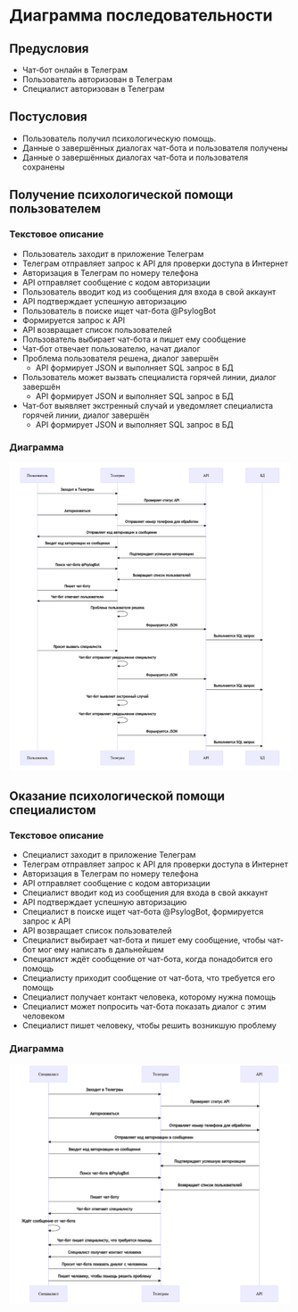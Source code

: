 # Диаграмма последовательности

## Предусловия

- Чат-бот онлайн в Телеграм
- Пользователь авторизован в Телеграм
- Специалист авторизован в Телеграм

## Постусловия

- Пользователь получил психологическую помощь.
- Данные о завершённых диалогах чат-бота и пользователя получены
- Данные о завершённых диалогах чат-бота и пользователя сохранены

## Получение психологической помощи пользователем

### Текстовое описание

- Пользователь заходит в приложение Телеграм
- Телеграм отправляет запрос к API для проверки доступа в Интернет
- Авторизация в Телеграм по номеру телефона
- API отправляет сообщение с кодом авторизации
- Пользователь вводит код из сообщения для входа в свой аккаунт
- API подтверждает успешную авторизацию
- Пользователь в поиске ищет чат-бота @PsylogBot
- Формируется запрос к API
- API возвращает список пользователей
- Пользователь выбирает чат-бота и пишет ему сообщение
- Чат-бот отвечает пользователю, начат диалог
- Проблема пользователя решена, диалог завершён
    - API формирует JSON и выполняет SQL запрос в БД
- Пользователь может вызвать специалиста горячей линии, диалог завершён
    - API формирует JSON и выполняет SQL запрос в БД
- Чат-бот выявляет экстренный случай и уведомляет специалиста горячей линии, диалог завершён
    - API формирует JSON и выполняет SQL запрос в БД

### Диаграмма

![Sequence-user.png](../Images/Sequence-user.png)

## Оказание психологической помощи специалистом

### Текстовое описание

- Специалист заходит в приложение Телеграм
- Телеграм отправляет запрос к API для проверки доступа в Интернет
- Авторизация в Телеграм по номеру телефона
- API отправляет сообщение с кодом авторизации
- Специалист вводит код из сообщения для входа в свой аккаунт
- API подтверждает успешную авторизацию
- Специалист в поиске ищет чат-бота @PsylogBot, формируется запрос к API
- API возвращает список пользователей
- Специалист выбирает чат-бота и пишет ему сообщение, чтобы чат-бот мог ему написать в дальнейшем
- Специалист ждёт сообщение от чат-бота, когда понадобится его помощь
- Специалисту приходит сообщение от чат-бота, что требуется его помощь
- Специалист получает контакт человека, которому нужна помощь
- Специалист может попросить чат-бота показать диалог с этим человеком
- Специалист пишет человеку, чтобы решить возникшую проблему

### Диаграмма
![Sequence-specialist.png](../Images/Sequence-specialist.png)
